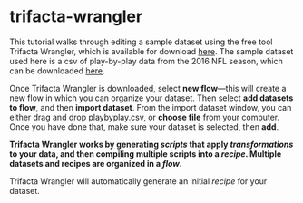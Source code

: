 # trifacta-wrangler

This tutorial walks through editing a sample dataset using the free tool Trifacta Wrangler, which is available for download [here](https://www.trifacta.com/start-wrangling/). The sample dataset used here is a csv of play-by-play data from the 2016 NFL season, which can be downloaded [here](https://github.com/jlove29/trifacta-wrangler/blob/master/sampleData.zip).

Once Trifacta Wrangler is downloaded, select **new flow**—this will create a new flow in which you can organize your dataset. Then select **add datasets to flow**, and then **import dataset**. From the import dataset window, you can either drag and drop playbyplay.csv, or **choose file** from your computer. Once you have done that, make sure your dataset is selected, then **add**.

**Trifacta Wrangler works by generating *scripts* that apply *transformations* to your data, and then compiling multiple scripts into a *recipe*. Multiple datasets and recipes are organized in a *flow*.**
 
Trifacta Wrangler will automatically generate an initial *recipe* for your dataset. 

